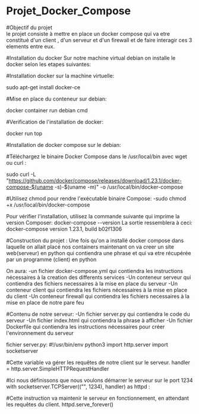 # Projet_Docker_Compose

#Objectif du projet  
le projet consiste à mettre en place un docker compose qui va etre constitué d'un client , d'un serveur et d'un firewall et de faire interagir ces 3 elements entre eux.

#Installation du docker
Sur notre machine virtual debian on installe le docker selon les etapes suivantes:

#Installation docker sur la machine virtuelle:

sudo apt-get install docker-ce

#Mise en place du conteneur sur debian:

docker container run debian cmd

#Verification de l'installation de docker:

docker run top

#Installation de docker compose sur le debian:

#Téléchargez le binaire Docker Compose dans le /usr/local/bin avec wget ou curl :

sudo curl -L "https://github.com/docker/compose/releases/download/1.23.1/docker-compose-$(uname -s)-$(uname -m)" -o /usr/local/bin/docker-compose

#Utilisez chmod pour rendre l'exécutable binaire Compose:
-sudo chmod +x /usr/local/bin/docker-compose

Pour vérifier l'installation, utilisez la commande suivante qui imprime la version Composer:
docker-compose --version
La sortie ressemblera à ceci:
docker-compose version 1.23.1, build b02f1306 

#Construction du projet :
Une fois qu'on a installé docker compose dans laquelle on allait placé nos containers maintenant on va creer un site web(serveur) en python qui contiendra une phrase et qui va etre récupérée par un programme (client) en python

On aura:
-un fichier docker-compose.yml qui contiendra les instructions nécessaires à la creation des differents services
-Un conteneur serveur qui contiendra des fichiers necessaires à la mise en place du serveur
-Un conteneur client qui contiendra les fichiers nécessaires à la mise en place du client
-Un conteneur firewall qui contiendra les fichiers necessaires à la mise en place de notre pare feu

#Contenu de notre serveur:
-Un fichier server.py qui contiendra le code du serveur
-Un fichier index.html qui contiendra la phrase à afficher
-Un fichier Dockerfile qui contiendra les instructions nécessaires pour créer l'environnement du serveur

fichier server.py:
#!/usr/bin/env python3
import http.server
import socketserver

#Cette variable va gérer les requêtes de notre client sur le serveur.
handler = http.server.SimpleHTTPRequestHandler

#Ici nous définissons que nous voulons démarrer le serveur sur le port 1234
with socketserver.TCPServer(("", 1234), handler) as httpd :

#Cette instruction va maintenir le serveur en fonctionnement, en attendant les requêtes du client.
httpd.serve_forever()



